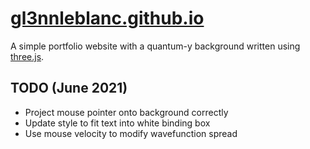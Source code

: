 # [gl3nnleblanc.github.io](https://gl3nnleblanc.github.io)
A simple portfolio website with a quantum-y background written using [three.js](https://threejs.org).

## TODO (June 2021)
* Project mouse pointer onto background correctly
* Update style to fit text into white binding box
* Use mouse velocity to modify wavefunction spread
